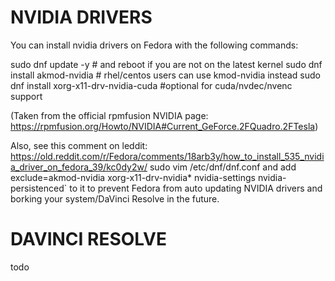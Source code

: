 # NVIDIA DRIVERS
You can install nvidia drivers on Fedora with the following commands:

sudo dnf update -y # and reboot if you are not on the latest kernel
sudo dnf install akmod-nvidia # rhel/centos users can use kmod-nvidia instead
sudo dnf install xorg-x11-drv-nvidia-cuda #optional for cuda/nvdec/nvenc support

(Taken from the official rpmfusion NVIDIA page: https://rpmfusion.org/Howto/NVIDIA#Current_GeForce.2FQuadro.2FTesla)

Also, see this comment on leddit: https://old.reddit.com/r/Fedora/comments/18arb3y/how_to_install_535_nvidia_driver_on_fedora_39/kc0dy2w/
sudo vim /etc/dnf/dnf.conf and add exclude=akmod-nvidia xorg-x11-drv-nvidia* nvidia-settings  nvidia-persistenced` to it to prevent
Fedora from auto updating NVIDIA drivers and borking your system/DaVinci Resolve in the future.

# DAVINCI RESOLVE
todo
